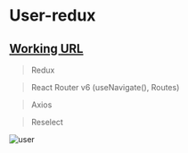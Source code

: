 # User-redux
## [Working URL](https://zen-fermat-d01574.netlify.app/)

> Redux

> React Router v6 (useNavigate(), Routes)

> Axios

> Reselect

![user](https://user-images.githubusercontent.com/74892817/140667741-60c12233-9c4c-4c1d-afed-08a36a2fd573.gif)

